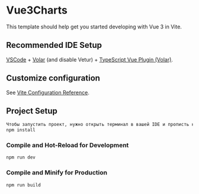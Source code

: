 # Vue3Charts

This template should help get you started developing with Vue 3 in Vite.

## Recommended IDE Setup

[VSCode](https://code.visualstudio.com/) + [Volar](https://marketplace.visualstudio.com/items?itemName=Vue.volar) (and disable Vetur) + [TypeScript Vue Plugin (Volar)](https://marketplace.visualstudio.com/items?itemName=Vue.vscode-typescript-vue-plugin).

## Customize configuration

See [Vite Configuration Reference](https://vitejs.dev/config/).

## Project Setup

```sh
Чтобы запустить проект, нужно открыть терминал в вашей IDE и прописть команды:
npm install
```

### Compile and Hot-Reload for Development

```sh
npm run dev
```

### Compile and Minify for Production

```sh
npm run build
```
